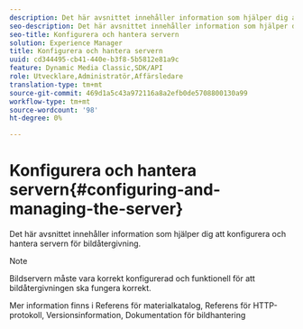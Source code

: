```yaml
---
description: Det här avsnittet innehåller information som hjälper dig att konfigurera och hantera servern för bildåtergivning.
seo-description: Det här avsnittet innehåller information som hjälper dig att konfigurera och hantera servern för bildåtergivning.
seo-title: Konfigurera och hantera servern
solution: Experience Manager
title: Konfigurera och hantera servern
uuid: cd344495-cb41-440e-b3f8-5b5812e81a9c
feature: Dynamic Media Classic,SDK/API
role: Utvecklare,Administratör,Affärsledare
translation-type: tm+mt
source-git-commit: 469d1a5c43a972116a8a2efb0de5708800130a99
workflow-type: tm+mt
source-wordcount: '98'
ht-degree: 0%

---
```



# Konfigurera och hantera servern{#configuring-and-managing-the-server}

Det här avsnittet innehåller information som hjälper dig att konfigurera och hantera servern för bildåtergivning.

>[!NOTE]
>
>Bildservern måste vara korrekt konfigurerad och funktionell för att bildåtergivningen ska fungera korrekt.

Mer information finns i Referens för materialkatalog, Referens för HTTP-protokoll, Versionsinformation, Dokumentation för bildhantering
